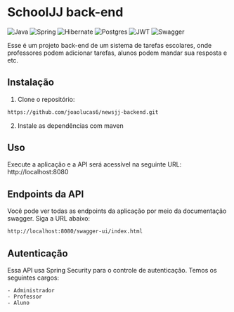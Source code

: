 # SchoolJJ back-end

![Java](https://img.shields.io/badge/java-%23ED8B00.svg?style=for-the-badge&logo=openjdk&logoColor=white)
![Spring](https://img.shields.io/badge/spring-%236DB33F.svg?style=for-the-badge&logo=spring&logoColor=white)
![Hibernate](https://img.shields.io/badge/Hibernate-59666C?style=for-the-badge&logo=Hibernate&logoColor=white)
![Postgres](https://img.shields.io/badge/postgres-%23316192.svg?style=for-the-badge&logo=postgresql&logoColor=white)
![JWT](https://img.shields.io/badge/JWT-black?style=for-the-badge&logo=JSON%20web%20tokens)
![Swagger](https://img.shields.io/badge/-Swagger-%23Clojure?style=for-the-badge&logo=swagger&logoColor=white)

Esse é um projeto back-end de um sistema de tarefas escolares, onde professores podem adicionar tarefas, alunos podem mandar sua resposta e etc.


## Instalação


1. Clone o repositório:

```bash
https://github.com/joaolucas6/newsjj-backend.git
```

2. Instale as dependências com maven

## Uso

Execute a aplicação e a API será acessível na seguinte URL: http://localhost:8080

## Endpoints da API

Você pode ver todas as endpoints da aplicação por meio da documentação swagger. Siga a URL abaixo:

```markdown
http://localhost:8080/swagger-ui/index.html
```

## Autenticação

Essa API usa Spring Security para o controle de autenticação. Temos os seguintes cargos:

```
- Administrador
- Professor
- Aluno
```

